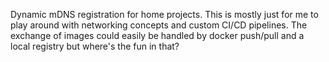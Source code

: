 Dynamic mDNS registration for home projects. This is mostly just for me to play around with networking concepts and custom CI/CD pipelines. The exchange of images could easily be handled by docker push/pull and a local registry but where's the fun in that? 